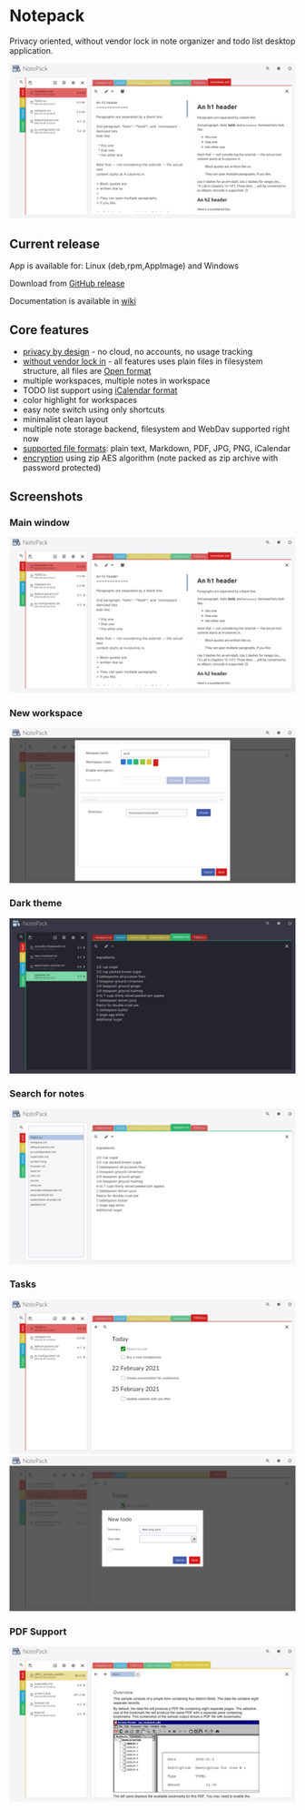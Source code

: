 # Notepack

Privacy oriented, without vendor lock in note organizer and todo list desktop application.

![Main notepack window](./gfx/markdown.png)

## Current release

App is available for: Linux (deb,rpm,AppImage) and Windows

Download from [GitHub release](https://github.com/Ogefest/Notepack/releases)

Documentation is available in [wiki](https://github.com/Ogefest/Notepack/wiki/Documentation)


## Core features

- [privacy by design](https://github.com/Ogefest/Notepack/wiki/Privacy) - no cloud, no accounts, no usage tracking
- [without vendor lock in](https://github.com/Ogefest/Notepack/wiki/No-vendor-lock-in) - all features uses plain files in filesystem structure, all files are [Open format](https://en.wikipedia.org/wiki/Open_format)
- multiple workspaces, multiple notes in workspace
- TODO list support using [iCalendar format](https://en.wikipedia.org/wiki/ICalendar#To-do_(VTODO))
- color highlight for workspaces
- easy note switch using only shortcuts
- minimalist clean layout
- multiple note storage backend, filesystem and WebDav supported right now
- [supported file formats](https://github.com/Ogefest/Notepack/wiki/File-type-supported): plain text, Markdown, PDF, JPG, PNG, iCalendar
- [encryption](https://github.com/Ogefest/Notepack/wiki/Encryption) using zip AES algorithm (note packed as zip archive with password protected)

## Screenshots

### Main window
![Main notepack window](./gfx/markdown.png)

### New workspace
![New workspace](./gfx/create-workspace.png)


### Dark theme
![Dark theme](./gfx/dark-mode.png)

### Search for notes
![Search for notes](./gfx/search.png)

### Tasks
![Task list](./gfx/task-list.png)
![Task new](./gfx/task-new.png)

### PDF Support
![PDF](./gfx/pdf.png)

